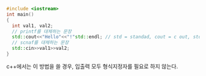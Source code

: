 ``` c++
#include <iostream>
int main()
{
  int val1, val2;
  // printf를 대체하는 문장
  std::cout<<"Hello"<<"!"std::endl; // std = standad, cout = c out, std::endl = '\n' (개행 문자)
  // scnaf를 대체하는 문장
  std::cin>>val1>>val2;
}
```
c++에서는 이 방법을 쓸 경우, 입출력 모두 형식지정자를 필요로 하지 않는다.
